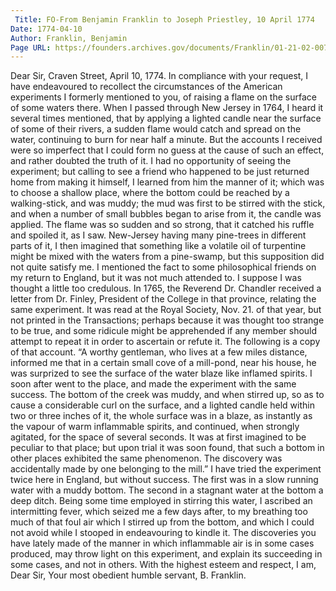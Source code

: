 ```yaml
---
 Title: FO-From Benjamin Franklin to Joseph Priestley, 10 April 1774
Date: 1774-04-10
Author: Franklin, Benjamin
Page URL: https://founders.archives.gov/documents/Franklin/01-21-02-0078
---
```


Dear Sir,
Craven Street, April 10, 1774.
In compliance with your request, I have endeavoured to recollect the circumstances of the American experiments I formerly mentioned to you, of raising a flame on the surface of some waters there.
When I passed through New Jersey in 1764, I heard it several times mentioned, that by applying a lighted candle near the surface of some of their rivers, a sudden flame would catch and spread on the water, continuing to burn for near half a minute. But the accounts I received were so imperfect that I could form no guess at the cause of such an effect, and rather doubted the truth of it. I had no opportunity of seeing the experiment; but calling to see a friend who happened to be just returned home from making it himself, I learned from him the manner of it; which was to choose a shallow place, where the bottom could be reached by a walking-stick, and was muddy; the mud was first to be stirred with the stick, and when a number of small bubbles began to arise from it, the candle was applied. The flame was so sudden and so strong, that it catched his ruffle and spoiled it, as I saw. New-Jersey having many pine-trees in different parts of it, I then imagined that something like a volatile oil of turpentine might be mixed with the waters from a pine-swamp, but this supposition did not quite satisfy me. I mentioned the fact to some philosophical friends on my return to England, but it was not much attended to. I suppose I was thought a little too credulous. 
In 1765, the Reverend Dr. Chandler received a letter from Dr. Finley, President of the College in that province, relating the same experiment. It was read at the Royal Society, Nov. 21. of that year, but not printed in the Transactions; perhaps because it was thought too strange to be true, and some ridicule might be apprehended if any member should attempt to repeat it in order to ascertain or refute it. The following is a copy of that account.
“A worthy gentleman, who lives at a few miles distance, informed me that in a certain small cove of a mill-pond, near his house, he was surprized to see the surface of the water blaze like inflamed spirits. I soon after went to the place, and made the experiment with the same success. The bottom of the creek was muddy, and when stirred up, so as to cause a considerable curl on the surface, and a lighted candle held within two or three inches of it, the whole surface was in a blaze, as instantly as the vapour of warm inflammable spirits, and continued, when strongly agitated, for the space of several seconds. It was at first imagined to be peculiar to that place; but upon trial it was soon found, that such a bottom in other places exhibited the same phenomenon. The discovery was accidentally made by one belonging to the mill.”
I have tried the experiment twice here in England, but without success. The first was in a slow running water with a muddy bottom. The second in a stagnant water at the bottom a deep ditch. Being some time employed in stirring this water, I ascribed an intermitting fever, which seized me a few days after, to my breathing too much of that foul air which I stirred up from the bottom, and which I could not avoid while I stooped in endeavouring to kindle it. The discoveries you have lately made of the manner in which inflammable air is in some cases produced, may throw light on this experiment, and explain its succeeding in some cases, and not in others. With the highest esteem and respect, I am, Dear Sir, Your most obedient humble servant,
B. Franklin.


